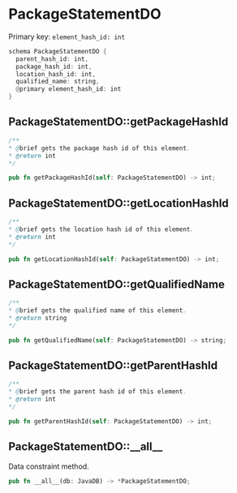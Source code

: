 # PackageStatementDO

Primary key: `element_hash_id: int`

```rust
schema PackageStatementDO {
  parent_hash_id: int,
  package_hash_id: int,
  location_hash_id: int,
  qualified_name: string,
  @primary element_hash_id: int
}
```
## PackageStatementDO::getPackageHashId

```java
/**
* @brief gets the package hash id of this element.
* @return int
*/
```
```rust
pub fn getPackageHashId(self: PackageStatementDO) -> int;
```
## PackageStatementDO::getLocationHashId

```java
/**
* @brief gets the location hash id of this element.
* @return int
*/
```
```rust
pub fn getLocationHashId(self: PackageStatementDO) -> int;
```
## PackageStatementDO::getQualifiedName

```java
/**
* @brief gets the qualified name of this element.
* @return string
*/
```
```rust
pub fn getQualifiedName(self: PackageStatementDO) -> string;
```
## PackageStatementDO::getParentHashId

```java
/**
* @brief gets the parent hash id of this element.
* @return int
*/
```
```rust
pub fn getParentHashId(self: PackageStatementDO) -> int;
```
## PackageStatementDO::\_\_all\_\_

Data constraint method.

```rust
pub fn __all__(db: JavaDB) -> *PackageStatementDO;
```
